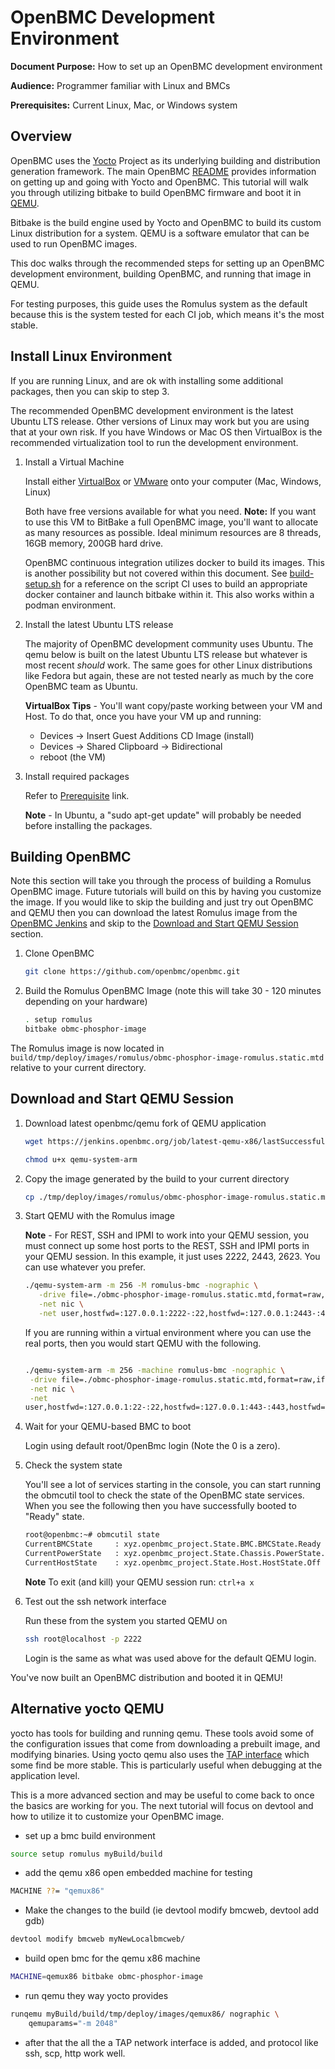 # OpenBMC Development Environment

**Document Purpose:** How to set up an OpenBMC development environment

**Audience:** Programmer familiar with Linux and BMCs

**Prerequisites:** Current Linux, Mac, or Windows system

## Overview

OpenBMC uses the [Yocto](https://www.yoctoproject.org/) Project as its
underlying building and distribution generation framework. The main OpenBMC
[README](https://github.com/openbmc/openbmc/blob/master/README.md) provides
information on getting up and going with Yocto and OpenBMC. This tutorial will
walk you through utilizing bitbake to build OpenBMC firmware and boot it in
[QEMU](https://www.qemu.org/).

Bitbake is the build engine used by Yocto and OpenBMC to build its custom Linux
distribution for a system. QEMU is a software emulator that can be used to run
OpenBMC images.

This doc walks through the recommended steps for setting up an OpenBMC
development environment, building OpenBMC, and running that image in QEMU.

For testing purposes, this guide uses the Romulus system as the default because
this is the system tested for each CI job, which means it's the most stable.

## Install Linux Environment

If you are running Linux, and are ok with installing some additional packages,
then you can skip to step 3.

The recommended OpenBMC development environment is the latest Ubuntu LTS
release. Other versions of Linux may work but you are using that at your own
risk. If you have Windows or Mac OS then VirtualBox is the recommended
virtualization tool to run the development environment.

1. Install a Virtual Machine

   Install either [VirtualBox](https://www.virtualbox.org/wiki/Downloads) or
   [VMware](https://www.vmware.com/products/workstation-player/workstation-player-evaluation.html)
   onto your computer (Mac, Windows, Linux)

   Both have free versions available for what you need. **Note:** If you want to
   use this VM to BitBake a full OpenBMC image, you'll want to allocate as many
   resources as possible. Ideal minimum resources are 8 threads, 16GB memory,
   200GB hard drive.

   OpenBMC continuous integration utilizes docker to build its images. This is
   another possibility but not covered within this document. See
   [build-setup.sh](https://github.com/openbmc/openbmc-build-scripts/blob/master/build-setup.sh)
   for a reference on the script CI uses to build an appropriate docker
   container and launch bitbake within it. This also works within a podman
   environment.

2. Install the latest Ubuntu LTS release

   The majority of OpenBMC development community uses Ubuntu. The qemu below is
   built on the latest Ubuntu LTS release but whatever is most recent _should_
   work. The same goes for other Linux distributions like Fedora but again,
   these are not tested nearly as much by the core OpenBMC team as Ubuntu.

   **VirtualBox Tips** - You'll want copy/paste working between your VM and
   Host. To do that, once you have your VM up and running:
   - Devices -> Insert Guest Additions CD Image (install)
   - Devices -> Shared Clipboard -> Bidirectional
   - reboot (the VM)

3. Install required packages

   Refer to
   [Prerequisite](https://github.com/openbmc/openbmc/blob/master/README.md#1-prerequisite)
   link.

   **Note** - In Ubuntu, a "sudo apt-get update" will probably be needed before
   installing the packages.

## Building OpenBMC

Note this section will take you through the process of building a Romulus
OpenBMC image. Future tutorials will build on this by having you customize the
image. If you would like to skip the building and just try out OpenBMC and QEMU
then you can download the latest Romulus image from the
[OpenBMC Jenkins](https://jenkins.openbmc.org/job/latest-master/label=docker-builder,target=romulus/lastSuccessfulBuild/artifact/openbmc/build/tmp/deploy/images/romulus/obmc-phosphor-image-romulus.static.mtd)
and skip to the
[Download and Start QEMU Session](#download-and-start-qemu-session) section.

1. Clone OpenBMC

   ```bash
   git clone https://github.com/openbmc/openbmc.git
   ```

2. Build the Romulus OpenBMC Image (note this will take 30 - 120 minutes
   depending on your hardware)

   ```bash
   . setup romulus
   bitbake obmc-phosphor-image
   ```

The Romulus image is now located in
`build/tmp/deploy/images/romulus/obmc-phosphor-image-romulus.static.mtd`
relative to your current directory.

## Download and Start QEMU Session

1. Download latest openbmc/qemu fork of QEMU application

   ```bash
   wget https://jenkins.openbmc.org/job/latest-qemu-x86/lastSuccessfulBuild/artifact/qemu/build/qemu-system-arm

   chmod u+x qemu-system-arm
   ```

2. Copy the image generated by the build to your current directory

   ```bash
   cp ./tmp/deploy/images/romulus/obmc-phosphor-image-romulus.static.mtd ./
   ```

3. Start QEMU with the Romulus image

   **Note** - For REST, SSH and IPMI to work into your QEMU session, you must
   connect up some host ports to the REST, SSH and IPMI ports in your QEMU
   session. In this example, it just uses 2222, 2443, 2623. You can use whatever
   you prefer.

   ```bash
   ./qemu-system-arm -m 256 -M romulus-bmc -nographic \
      -drive file=./obmc-phosphor-image-romulus.static.mtd,format=raw,if=mtd \
      -net nic \
      -net user,hostfwd=:127.0.0.1:2222-:22,hostfwd=:127.0.0.1:2443-:443,hostfwd=udp:127.0.0.1:2623-:623,hostname=qemu
   ```

   If you are running within a virtual environment where you can use the real
   ports, then you would start QEMU with the following.

   ```bash

   ./qemu-system-arm -m 256 -machine romulus-bmc -nographic \
    -drive file=./obmc-phosphor-image-romulus.static.mtd,format=raw,if=mtd \
    -net nic \
    -net
   user,hostfwd=:127.0.0.1:22-:22,hostfwd=:127.0.0.1:443-:443,hostfwd=tcp:127.0.0.1:80-:80,hostfwd=tcp:127.0.0.1:2200-:2200,hostfwd=udp:127.0.0.1:623-:623,hostfwd=udp:127.0.0.1:664-:664,hostname=qemu

   ```

4. Wait for your QEMU-based BMC to boot

   Login using default root/0penBmc login (Note the 0 is a zero).

5. Check the system state

   You'll see a lot of services starting in the console, you can start running
   the obmcutil tool to check the state of the OpenBMC state services. When you
   see the following then you have successfully booted to "Ready" state.

   ```bash
   root@openbmc:~# obmcutil state
   CurrentBMCState     : xyz.openbmc_project.State.BMC.BMCState.Ready
   CurrentPowerState   : xyz.openbmc_project.State.Chassis.PowerState.Off
   CurrentHostState    : xyz.openbmc_project.State.Host.HostState.Off
   ```

   **Note** To exit (and kill) your QEMU session run: `ctrl+a x`

6. Test out the ssh network interface

   Run these from the system you started QEMU on

   ```bash
   ssh root@localhost -p 2222
   ```

   Login is the same as what was used above for the default QEMU login.

You've now built an OpenBMC distribution and booted it in QEMU!

## Alternative yocto QEMU

yocto has tools for building and running qemu. These tools avoid some of the
configuration issues that come from downloading a prebuilt image, and modifying
binaries. Using yocto qemu also uses the
[TAP interface](https://www.kernel.org/doc/Documentation/networking/tuntap.txt)
which some find be more stable. This is particularly useful when debugging at
the application level.

This is a more advanced section and may be useful to come back to once the
basics are working for you. The next tutorial will focus on devtool and how to
utilize it to customize your OpenBMC image.

- set up a bmc build environment

```bash
source setup romulus myBuild/build
```

- add the qemu x86 open embedded machine for testing

```bash
MACHINE ??= "qemux86"
```

- Make the changes to the build (ie devtool modify bmcweb, devtool add gdb)

```bash
devtool modify bmcweb myNewLocalbmcweb/
```

- build open bmc for the qemu x86 machine

```bash
MACHINE=qemux86 bitbake obmc-phosphor-image
```

- run qemu they way yocto provides

```bash
runqemu myBuild/build/tmp/deploy/images/qemux86/ nographic \
    qemuparams="-m 2048"
```

- after that the all the a TAP network interface is added, and protocol like
  ssh, scp, http work well.
